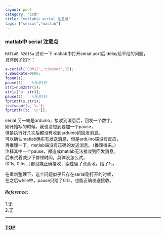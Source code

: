 ```yaml
---
layout: post
category: "分类"
title: "matlab中 serial 注意点"
tags: ["serial","matlab"]
---
```



### matlab中 serial 注意点  

<a name="top"></a>

`MATLAB R2015a`
讨论一下 matlab中打开serial port后 delay给不给的问题，  
具体例子如下：  

~~~matlab
s=serial('COM12','timeout',15);
s.BaudRate=9600;
fopen(s);
pause(1);	%休息1秒
str1=num2str(5);
str1=['a' str1];
pause(1);	%休息1秒
fprintf(s,str1);
tc=fscanf(s,'%s');
fprintf([tc '\n']);
~~~

serial 另一端是arduino，接收到消息后，回发一个数字。  
刚开始写的时候，我也没想到要加一个pause，  
但是执行好几次后都没有收到arduino的回发消息。  
可以确认matlab确实有发送消息，但是arduino端没有反应，  
再推理一下，matlab端没有正确的发送消息。（推理得来。）  
注释其中一个pause，都造成matlab无法接收到回发消息。  
后来试着减少下停顿时间，具体没怎么试，  
(0.1s, 0.5s,..)都没能正确接收，索性留了点余地，给了1s。

在重新整理下，这个问题似乎只存在serial刚打开的时候，  
在之后while中，pause只给了0.1s。也能正确发送接收。  


#### *Reference:*  

1.[无]()  
2.[无]()  

- - - 

### [TOP](#top)
